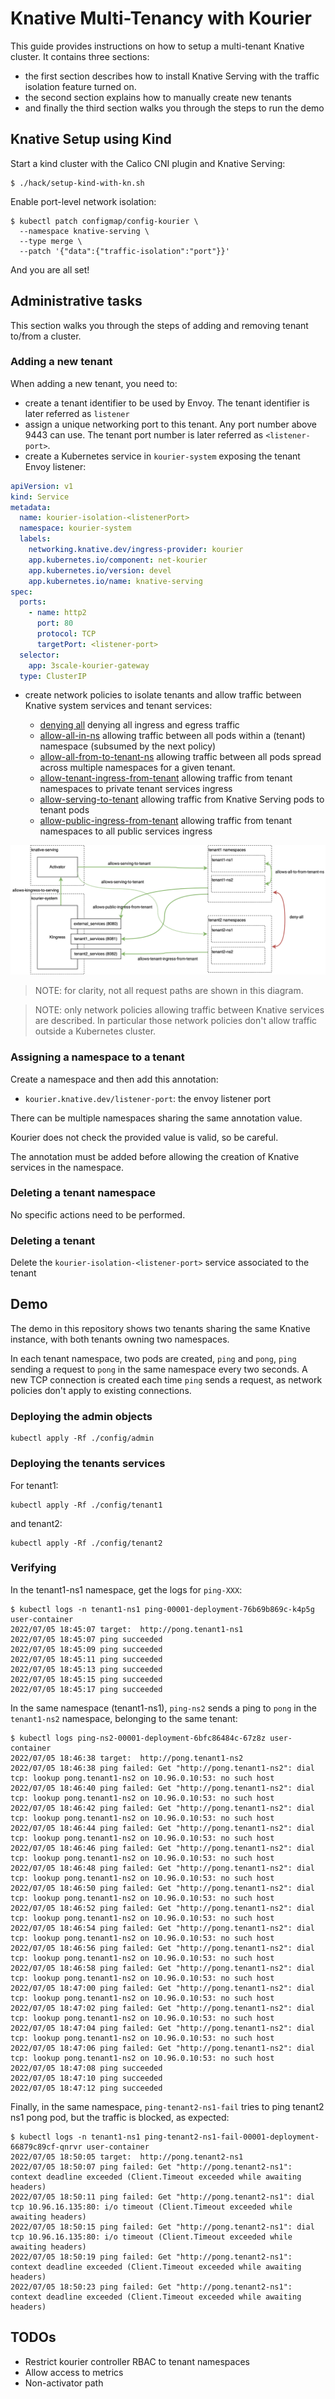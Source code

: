 # Knative Multi-Tenancy with Kourier

This guide provides instructions on how to setup a multi-tenant Knative cluster.
It contains three sections:
- the first section describes how to install Knative Serving with the traffic isolation feature turned on.
- the second section explains how to manually create new tenants
- and finally the third section walks you through the steps to run the demo

## Knative Setup using Kind

Start a kind cluster with the Calico CNI plugin and Knative Serving:

```shell
$ ./hack/setup-kind-with-kn.sh
```

Enable port-level network isolation:

```shell
$ kubectl patch configmap/config-kourier \
  --namespace knative-serving \
  --type merge \
  --patch '{"data":{"traffic-isolation":"port"}}'
```

And you are all set!

## Administrative tasks

This section walks you through the steps of adding and removing tenant to/from a cluster.

### Adding a new tenant

When adding a new tenant, you need to:
- create a tenant identifier to be used by Envoy. The tenant identifier is later
  referred as `listener`
- assign a unique networking port to this tenant. Any port number above 9443 can use.
  The tenant port number is later referred as `<listener-port>`.
- create a Kubernetes service in `kourier-system` exposing the tenant Envoy listener:

```yaml
apiVersion: v1
kind: Service
metadata:
  name: kourier-isolation-<listenerPort>
  namespace: kourier-system
  labels:
    networking.knative.dev/ingress-provider: kourier
    app.kubernetes.io/component: net-kourier
    app.kubernetes.io/version: devel
    app.kubernetes.io/name: knative-serving
spec:
  ports:
    - name: http2
      port: 80
      protocol: TCP
      targetPort: <listener-port>
  selector:
    app: 3scale-kourier-gateway
  type: ClusterIP
```

- create network policies to isolate tenants and allow traffic between Knative system services
  and tenant services:

    - [denying all](policies-templates/deny-all.yaml) denying all ingress and egress traffic
    - [allow-all-in-ns](policies-templates/allow-all-in-ns.yaml) allowing traffic between all pods within a (tenant)
      namespace (subsumed by the next policy)
    - [allow-all-from-to-tenant-ns](policies-templates/allow-all-from-to-tenant-ns.yaml) allowing traffic between all pods
      spread across multiple namespaces for a given tenant.
    - [allow-tenant-ingress-from-tenant](policies-templates/allow-tenant-ingress-from-tenant.yaml) allowing traffic from
      tenant namespaces to private tenant services ingress
    - [allow-serving-to-tenant](policies-templates/allow-serving-to-tenant.yaml) allowing traffic from Knative Serving pods
      to tenant pods
    - [allow-public-ingress-from-tenant](policies-templates/allow-tenant-ingress-from-tenant.yaml) allowing traffic from
      tenant namespaces to all public services ingress

![networkpolicies](./doc/networkpolicies.png?raw=true)

> NOTE: for clarity, not all request paths are shown in this diagram.

> NOTE: only network policies allowing traffic between Knative services are described. In
> particular those network policies don't allow traffic outside a Kubernetes cluster.

### Assigning a namespace to a tenant

Create a namespace and then add this annotation:

- `kourier.knative.dev/listener-port`: the envoy listener port

There can be multiple namespaces sharing the same annotation value.

Kourier does not check the provided value is valid, so be careful.

The annotation must be added before allowing the creation of Knative services in the namespace.

### Deleting a tenant namespace

No specific actions need to be performed.

### Deleting a tenant

Delete the `kourier-isolation-<listener-port>` service associated to the tenant

## Demo

The demo in this repository shows two tenants sharing the same Knative instance,
with both tenants owning two namespaces.

In each tenant namespace, two pods are created, `ping` and `pong`, `ping` sending a request to `pong` in the same
namespace every two seconds. A new TCP connection is created each time `ping`
sends a request, as network policies don't apply to existing connections.

### Deploying the admin objects

```shell
kubectl apply -Rf ./config/admin
```

### Deploying the tenants services

For tenant1:

```shell
kubectl apply -Rf ./config/tenant1
```

and tenant2: 

```shell
kubectl apply -Rf ./config/tenant2
```

### Verifying

In the tenant1-ns1 namespace, get the logs for `ping-XXX`:

```shell
$ kubectl logs -n tenant1-ns1 ping-00001-deployment-76b69b869c-k4p5g user-container 
2022/07/05 18:45:07 target:  http://pong.tenant1-ns1
2022/07/05 18:45:07 ping succeeded
2022/07/05 18:45:09 ping succeeded
2022/07/05 18:45:11 ping succeeded
2022/07/05 18:45:13 ping succeeded
2022/07/05 18:45:15 ping succeeded
2022/07/05 18:45:17 ping succeeded
```

In the same namespace (tenant1-ns1), `ping-ns2` sends a ping to `pong` in the `tenant1-ns2` namespace, belonging to the same tenant:

```shell
$ kubectl logs ping-ns2-00001-deployment-6bfc86484c-67z8z user-container 
2022/07/05 18:46:38 target:  http://pong.tenant1-ns2
2022/07/05 18:46:38 ping failed: Get "http://pong.tenant1-ns2": dial tcp: lookup pong.tenant1-ns2 on 10.96.0.10:53: no such host
2022/07/05 18:46:40 ping failed: Get "http://pong.tenant1-ns2": dial tcp: lookup pong.tenant1-ns2 on 10.96.0.10:53: no such host
2022/07/05 18:46:42 ping failed: Get "http://pong.tenant1-ns2": dial tcp: lookup pong.tenant1-ns2 on 10.96.0.10:53: no such host
2022/07/05 18:46:44 ping failed: Get "http://pong.tenant1-ns2": dial tcp: lookup pong.tenant1-ns2 on 10.96.0.10:53: no such host
2022/07/05 18:46:46 ping failed: Get "http://pong.tenant1-ns2": dial tcp: lookup pong.tenant1-ns2 on 10.96.0.10:53: no such host
2022/07/05 18:46:48 ping failed: Get "http://pong.tenant1-ns2": dial tcp: lookup pong.tenant1-ns2 on 10.96.0.10:53: no such host
2022/07/05 18:46:50 ping failed: Get "http://pong.tenant1-ns2": dial tcp: lookup pong.tenant1-ns2 on 10.96.0.10:53: no such host
2022/07/05 18:46:52 ping failed: Get "http://pong.tenant1-ns2": dial tcp: lookup pong.tenant1-ns2 on 10.96.0.10:53: no such host
2022/07/05 18:46:54 ping failed: Get "http://pong.tenant1-ns2": dial tcp: lookup pong.tenant1-ns2 on 10.96.0.10:53: no such host
2022/07/05 18:46:56 ping failed: Get "http://pong.tenant1-ns2": dial tcp: lookup pong.tenant1-ns2 on 10.96.0.10:53: no such host
2022/07/05 18:46:58 ping failed: Get "http://pong.tenant1-ns2": dial tcp: lookup pong.tenant1-ns2 on 10.96.0.10:53: no such host
2022/07/05 18:47:00 ping failed: Get "http://pong.tenant1-ns2": dial tcp: lookup pong.tenant1-ns2 on 10.96.0.10:53: no such host
2022/07/05 18:47:02 ping failed: Get "http://pong.tenant1-ns2": dial tcp: lookup pong.tenant1-ns2 on 10.96.0.10:53: no such host
2022/07/05 18:47:04 ping failed: Get "http://pong.tenant1-ns2": dial tcp: lookup pong.tenant1-ns2 on 10.96.0.10:53: no such host
2022/07/05 18:47:06 ping failed: Get "http://pong.tenant1-ns2": dial tcp: lookup pong.tenant1-ns2 on 10.96.0.10:53: no such host
2022/07/05 18:47:08 ping succeeded
2022/07/05 18:47:10 ping succeeded
2022/07/05 18:47:12 ping succeeded
```

Finally, in the same namespace, `ping-tenant2-ns1-fail` tries to ping tenant2 ns1 pong pod, but the traffic is blocked, as expected:

```shell
$ kubectl logs -n tenant1-ns1 ping-tenant2-ns1-fail-00001-deployment-66879c89cf-qnrvr user-container
2022/07/05 18:50:05 target:  http://pong.tenant2-ns1
2022/07/05 18:50:07 ping failed: Get "http://pong.tenant2-ns1": context deadline exceeded (Client.Timeout exceeded while awaiting headers)
2022/07/05 18:50:11 ping failed: Get "http://pong.tenant2-ns1": dial tcp 10.96.16.135:80: i/o timeout (Client.Timeout exceeded while awaiting headers)
2022/07/05 18:50:15 ping failed: Get "http://pong.tenant2-ns1": dial tcp 10.96.16.135:80: i/o timeout (Client.Timeout exceeded while awaiting headers)
2022/07/05 18:50:19 ping failed: Get "http://pong.tenant2-ns1": context deadline exceeded (Client.Timeout exceeded while awaiting headers)
2022/07/05 18:50:23 ping failed: Get "http://pong.tenant2-ns1": context deadline exceeded (Client.Timeout exceeded while awaiting headers)

```


## TODOs

- Restrict kourier controller RBAC to tenant namespaces
- Allow access to metrics
- Non-activator path

